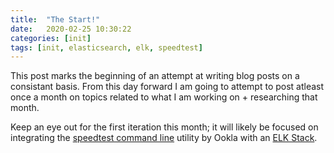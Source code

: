 ```yaml
---
title:  "The Start!"
date:   2020-02-25 10:30:22
categories: [init]
tags: [init, elasticsearch, elk, speedtest]
---
```


This post marks the beginning of an attempt at writing blog posts on a consistant basis. From this day forward I am going to attempt to post atleast once a month on topics related to what I am working on + researching that month.

Keep an eye out for the first iteration this month; it will likely be focused on integrating the [speedtest command line][speedtest-cli] utility by Ookla with an [ELK Stack][elasticsearch].

[speedtest-cli]:        https://www.speedtest.net/apps/cli
[elasticsearch]:        https://www.elastic.co/